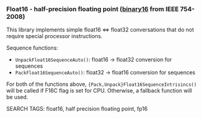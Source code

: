 ### Float16 - half-precision floating point ([binary16](https://en.wikipedia.org/wiki/Half-precision_floating-point_format) from IEEE 754-2008)

This library implements simple float16 ⇔ float32 conversations that do not require special processor instructions.

Sequence functions:
- `UnpackFloat16SequenceAuto()`: float16 → float32 conversion for sequences
- `PackFloat16SequenceAuto()`: float32 → float16 conversion for sequences

For both of the functions above, `{Pack,Unpack}Float16SequenceIntrisincs()` will be called if F16C flag is set for CPU. Otherwise, a fallback function will be used.

SEARCH TAGS: float16, half precision floating point, fp16
